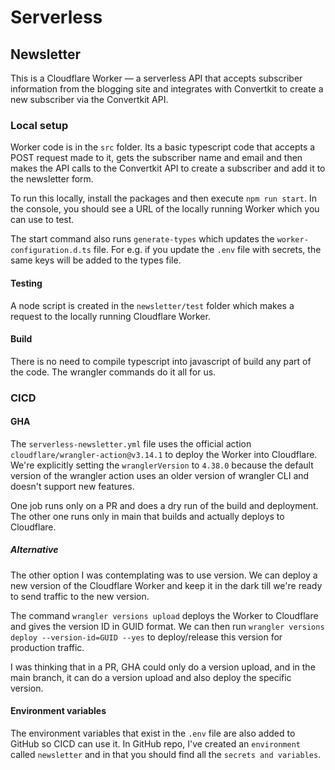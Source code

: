 # Serverless

## Newsletter

This is a Cloudflare Worker — a serverless API that accepts subscriber information from the blogging site and integrates with Convertkit to create a new subscriber via the Convertkit API.

### Local setup

Worker code is in the `src` folder. Its a basic typescript code that accepts a POST request made to it, gets the subscriber name and email and then makes the API calls to the Convertkit API to create a subscriber and add it to the newsletter form.

To run this locally, install the packages and then execute `npm run start`. In the console, you should see a URL of the locally running Worker which you can use to test.

The start command also runs `generate-types` which updates the `worker-configuration.d.ts` file. For e.g. if you update the `.env` file with secrets, the same keys will be added to the types file.

#### Testing

A node script is created in the `newsletter/test` folder which makes a request to the locally running Cloudflare Worker.

#### Build

There is no need to compile typescript into javascript of build any part of the code. The wrangler commands do it all for us.

### CICD

#### GHA

The `serverless-newsletter.yml` file uses the official action `cloudflare/wrangler-action@v3.14.1` to deploy the Worker into Cloudflare. We're explicitly setting the `wranglerVersion` to `4.38.0` because the default version of the wrangler action uses an older version of wrangler CLI and doesn't support new features.

One job runs only on a PR and does a dry run of the build and deployment. The other one runs only in main that builds and actually deploys to Cloudflare.

##### Alternative

The other option I was contemplating was to use version. We can deploy a new version of the Cloudflare Worker and keep it in the dark till we're ready to send traffic to the new version.

The command `wrangler versions upload` deploys the Worker to Cloudflare and gives the version ID in GUID format. We can then run `wrangler versions deploy --version-id=GUID --yes` to deploy/release this version for production traffic.

I was thinking that in a PR, GHA could only do a version upload, and in the main branch, it can do a version upload and also deploy the specific version.

#### Environment variables

The environment variables that exist in the `.env` file are also added to GitHub so CICD can use it. In GitHub repo, I've created an `environment` called `newsletter` and in that you should find all the `secrets and variables`.
